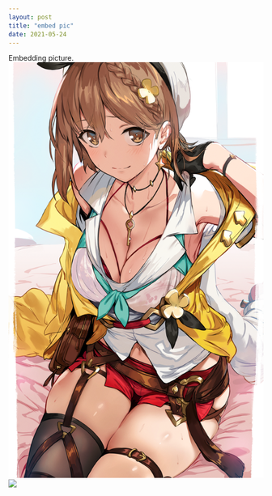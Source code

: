 ```yaml
---
layout: post
title: "embed pic"
date: 2021-05-24
---
```


Embedding picture.<br>
<img src="/images/86921342_p0.png"/> <br><img src="https://vivy-portal.com/assets/img/top/main/kv3_pc.jpg"/>
<!-- The "picture.jpg" file is located in the images folder at the root of the current web -->
